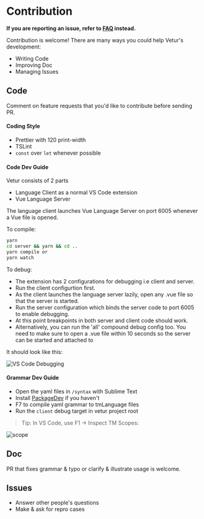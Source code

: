 # Contribution

**If you are reporting an issue, refer to [FAQ](https://github.com/vuejs/vetur/blob/master/docs/FAQ.md) instead.**

Contribution is welcome! There are many ways you could help Vetur's development:

- Writing Code
- Improving Doc
- Managing Issues

## Code

Comment on feature requests that you'd like to contribute before sending PR.

#### Coding Style

- Prettier with 120 print-width
- TSLint
- `const` over `let` whenever possible

#### Code Dev Guide

Vetur consists of 2 parts
- Language Client as a normal VS Code extension
- Vue Language Server

The language client launches Vue Language Server on port 6005 whenever a Vue file is opened.

To compile:

```bash
yarn
cd server && yarn && cd ..
yarn compile or
yarn watch
```

To debug:

- The extension has 2 configurations for debugging i.e client and server. 
- Run the client configurtion first. 
- As the client launches the language server lazily, open any .vue file so that the server is started. 
- Run the server configuration which binds the server code to port 6005 to enable debugging.
- At this point breakpoints in both server and client code should work. 
- Alternatively, you can run the 'all' compound debug config too. You need to make sure to open a .vue file within 10 seconds so the server can be started and attached to

It should look like this:

![VS Code Debugging](https://raw.githubusercontent.com/vuejs/vetur/master/docs/images/debug.png)

#### Grammar Dev Guide

- Open the yaml files in `/syntax` with Sublime Text
- Install [PackageDev](https://github.com/SublimeText/PackageDev) if you haven't
- F7 to compile yaml grammar to tmLanguage files
- Run the `client` debug target in vetur project root

> Tip: In VS Code, use F1 -> Inspect TM Scopes:

![scope](https://raw.githubusercontent.com/vuejs/vetur/master/docs/images/scope.png)

## Doc

PR that fixes grammar & typo or clarify & illustrate usage is welcome.

## Issues

- Answer other people's questions
- Make & ask for repro cases